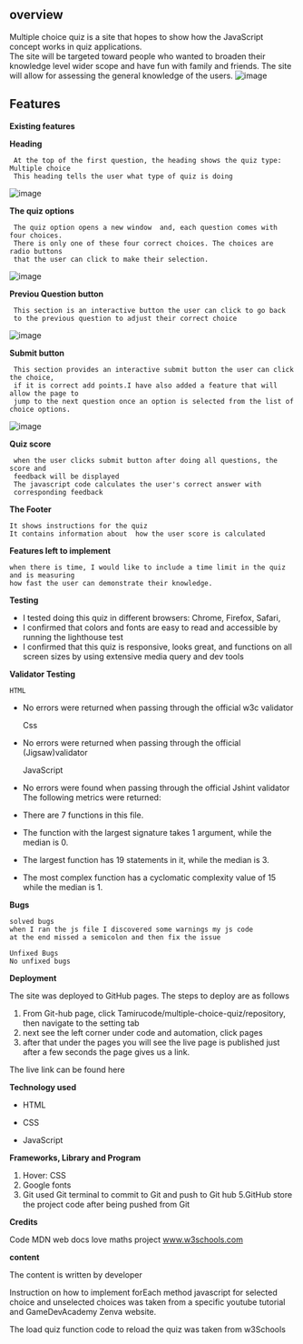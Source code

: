 ## overview
 
Multiple choice quiz is a site that hopes to show how the JavaScript concept works in quiz applications.  
The site will be targeted toward people who wanted to broaden their knowledge level wider scope and have fun 
with family and friends. The site will allow for assessing the general knowledge of the users.
![image](https://user-images.githubusercontent.com/116649197/217908833-62492079-806a-460c-ae29-5375f1407ab2.png)
## Features 

   **Existing features**
	
   **Heading**
			
     At the top of the first question, the heading shows the quiz type: Multiple choice
	 This heading tells the user what type of quiz is doing 
![image](https://user-images.githubusercontent.com/116649197/217958869-b1445efe-6bf4-4bc9-8e54-9b7dace05f6a.png)
			
   **The quiz options**
			
     The quiz option opens a new window  and, each question comes with four choices.
 	 There is only one of these four correct choices. The choices are radio buttons 
     that the user can click to make their selection.
![image](https://user-images.githubusercontent.com/116649197/217959756-4353f6c8-b1a4-4f83-9928-9d77ae2c895e.png)


  **Previou Question button**
            
     This section is an interactive button the user can click to go back 
     to the previous question to adjust their correct choice
![image](https://user-images.githubusercontent.com/116649197/217960228-19c061e5-3550-45b1-a125-b98c49b50983.png)


  **Submit button**
     
     This section provides an interactive submit button the user can click the choice, 
     if it is correct add points.I have also added a feature that will allow the page to
     jump to the next question once an option is selected from the list of choice options.
![image](https://user-images.githubusercontent.com/116649197/217998953-c04e9284-387d-4d21-b928-97c3296c798c.png)
			

**Quiz score**			

     when the user clicks submit button after doing all questions, the score and 
     feedback will be displayed
	 The javascript code calculates the user's correct answer with 
     corresponding feedback

**The Footer**
			
    It shows instructions for the quiz
    It contains information about  how the user score is calculated 

**Features left to implement**
			
	when there is time, I would like to include a time limit in the quiz and is measuring
    how fast the user can demonstrate their knowledge.

**Testing**
	
- I tested doing this quiz in different browsers: Chrome, Firefox, Safari,
- I confirmed that colors and fonts are easy to read and accessible 
    by running the lighthouse test
- I confirmed that this quiz is responsive,  looks great, and functions 
    on all screen sizes by using extensive media query and dev tools

**Validator Testing**
				
    HTML
- No errors were returned when passing through the official w3c validator
			
	Css
- No errors were returned when passing through the official (Jigsaw)validator

    JavaScript
- No errors were found when passing through the official Jshint validator
    The following metrics were returned:
- There are 7 functions in this file.
- The function with the largest signature takes 1 argument, while the median is 0.
- The largest function has 19 statements in it, while the median is 3.
- The most complex function has a cyclomatic complexity value of 15 while the median is 1.


**Bugs**
	
    solved bugs
	when I ran the js file I discovered some warnings my js code 
    at the end missed a semicolon and then fix the issue

    Unfixed Bugs
	No unfixed bugs

			
**Deployment**

The site was deployed to GitHub pages. The steps to deploy are as follows
1. From Git-hub page, click Tamirucode/multiple-choice-quiz/repository, 
   then navigate to the setting tab
2. next see the left corner under code and automation, click pages
3. after that under the  pages you will see the live page is published
  just after a few seconds the page gives us a link.

The live link can be found here 

**Technology used**

- HTML

- CSS

- JavaScript


**Frameworks, Library and Program**
1. Hover: CSS
2. Google fonts
4. Git
	used Git terminal to commit to Git and push to Git hub
5.GitHub
	store the project code after being pushed from Git


**Credits**

  Code
     MDN web docs
     love maths project
	 www.w3schools.com

**content**
 
 The content is written by developer
 
 Instruction on how to implement forEach method javascript
 for selected choice and unselected choices was taken from a specific 
 youtube tutorial and GameDevAcademy Zenva website.
 
 The load quiz function code to reload the quiz was taken from w3Schools 

